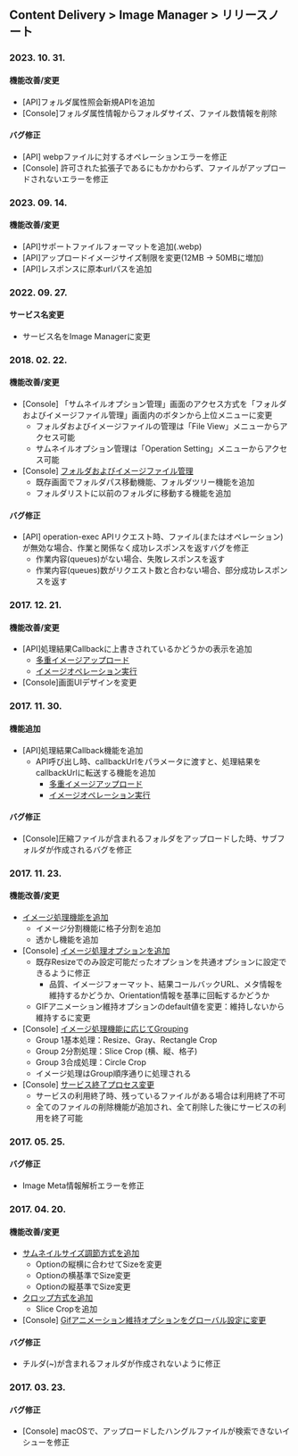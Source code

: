 ## Content Delivery > Image Manager > リリースノート

### 2023. 10. 31.
#### 機能改善/変更
* [API]フォルダ属性照会新規APIを追加
* [Console]フォルダ属性情報からフォルダサイズ、ファイル数情報を削除
#### バグ修正
* [API] webpファイルに対するオペレーションエラーを修正
* [Console] 許可された拡張子であるにもかかわらず、ファイルがアップロードされないエラーを修正

### 2023. 09. 14.
#### 機能改善/変更
* [API]サポートファイルフォーマットを追加(.webp)
* [API]アップロードイメージサイズ制限を変更(12MB → 50MBに増加)
* [API]レスポンスに原本urlパスを追加

### 2022. 09. 27.
#### サービス名変更
* サービス名をImage Managerに変更

### 2018. 02. 22.
#### 機能改善/変更
* [Console] 「サムネイルオプション管理」画面のアクセス方式を「フォルダおよびイメージファイル管理」画面内のボタンから上位メニューに変更
	* フォルダおよびイメージファイルの管理は「File View」メニューからアクセス可能
	* サムネイルオプション管理は「Operation Setting」メニューからアクセス可能
* [Console] [フォルダおよびイメージファイル管理](./console-guide/#_1)
	* 既存画面でフォルダパス移動機能、フォルダツリー機能を追加
	* フォルダリストに以前のフォルダに移動する機能を追加

#### バグ修正
* [API] operation-exec APIリクエスト時、ファイル(またはオペレーション)が無効な場合、作業と関係なく成功レスポンスを返すバグを修正
	* 作業内容(queues)がない場合、失敗レスポンスを返す
	* 作業内容(queues)数がリクエスト数と合わない場合、部分成功レスポンスを返す

### 2017. 12. 21.
#### 機能改善/変更
* [API]処理結果Callbackに上書きされているかどうかの表示を追加
	* [多重イメージアップロード](./api-guide/#_16)
	* [イメージオペレーション実行](./api-guide/#_37)
* [Console]画面UIデザインを変更

### 2017. 11. 30.
#### 機能追加
* [API]処理結果Callback機能を追加
	* API呼び出し時、callbackUrlをパラメータに渡すと、処理結果をcallbackUrlに転送する機能を追加
		* [多重イメージアップロード](./api-guide/#_16)
		* [イメージオペレーション実行](./api-guide/#_37)

#### バグ修正
 * [Console]圧縮ファイルが含まれるフォルダをアップロードした時、サブフォルダが作成されるバグを修正

### 2017. 11. 23.
#### 機能改善/変更
* [イメージ処理機能を追加](./api-guide/#_25)
	* イメージ分割機能に格子分割を追加
	* 透かし機能を追加
* [Console] [イメージ処理オプションを追加](./console-guide/#_10)
	* 既存Resizeでのみ設定可能だったオプションを共通オプションに設定できるように修正
		* 品質、イメージフォーマット、結果コールバックURL、メタ情報を維持するかどうか、Orientation情報を基準に回転するかどうか
	* GIFアニメーション維持オプションのdefault値を変更：維持しないから維持するに変更
* [Console] [イメージ処理機能に応じてGrouping](./console-guide/#_10)
	* Group 1基本処理：Resize、Gray、Rectangle Crop
	* Group 2分割処理：Slice Crop (横、縦、格子)
	* Group 3合成処理：Circle Crop
	* イメージ処理はGroup順序通りに処理される
* [Console] [サービス終了プロセス変更](./console-guide/#_8)
	* サービスの利用終了時、残っているファイルがある場合は利用終了不可
	* 全てのファイルの削除機能が追加され、全て削除した後にサービスの利用を終了可能

### 2017. 05. 25.
#### バグ修正
* Image Meta情報解析エラーを修正

### 2017. 04. 20.
#### 機能改善/変更
* [サムネイルサイズ調節方式を追加](./console-guide/#_10)
    * Optionの縦横に合わせてSizeを変更
    * Optionの横基準でSize変更
    * Optionの縦基準でSize変更
* [クロップ方式を追加](./console-guide/#_10)
    * Slice Cropを追加
* [Console] [Gifアニメーション維持オプションをグローバル設定に変更](./console-guide/#_10)

#### バグ修正
* チルダ(~)が含まれるフォルダが作成されないように修正

### 2017. 03. 23.
#### バグ修正
* [Console] macOSで、アップロードしたハングルファイルが検索できないイシューを修正
